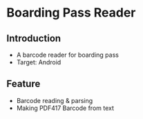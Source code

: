 # Boarding Pass Reader

## Introduction
- A barcode reader for boarding pass
- Target: Android

## Feature
- Barcode reading & parsing 
- Making PDF417 Barcode from text

